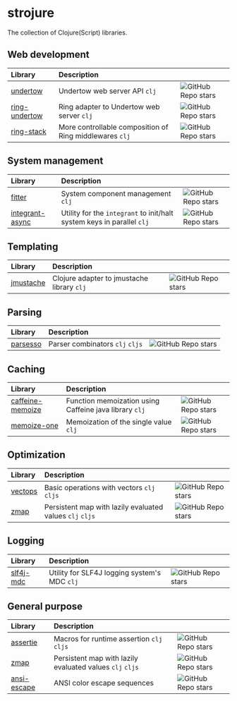 # strojure

The collection of Clojure(Script) libraries.

## Web development

| Library                                                    | Description                                             |                                                                                               |
|:-----------------------------------------------------------|:--------------------------------------------------------|:----------------------------------------------------------------------------------------------|
| [undertow](https://github.com/strojure/undertow)           | Undertow web server API `clj`                           | ![GitHub Repo stars](https://img.shields.io/github/stars/strojure/undertow?style=social)      |
| [ring-undertow](https://github.com/strojure/ring-undertow) | Ring adapter to Undertow web server `clj`               | ![GitHub Repo stars](https://img.shields.io/github/stars/strojure/ring-undertow?style=social) |
| [ring-stack](https://github.com/strojure/ring-stack)       | More controllable composition of Ring middlewares `clj` | ![GitHub Repo stars](https://img.shields.io/github/stars/strojure/ring-stack?style=social)    |

## System management

| Library                                                        | Description                                                            |                                                                                                 |
|:---------------------------------------------------------------|:-----------------------------------------------------------------------|-------------------------------------------------------------------------------------------------|
| [fitter](https://github.com/strojure/fitter)                   | System component management `clj`                                      | ![GitHub Repo stars](https://img.shields.io/github/stars/strojure/fitter?style=social)          |
| [integrant-async](https://github.com/strojure/integrant-async) | Utility for the `integrant` to init/halt system keys in parallel `clj` | ![GitHub Repo stars](https://img.shields.io/github/stars/strojure/integrant-async?style=social) |

## Templating

| Library                                            | Description                                |                                                                                           |
|:---------------------------------------------------|:-------------------------------------------|:------------------------------------------------------------------------------------------|
| [jmustache](https://github.com/strojure/jmustache) | Clojure adapter to jmustache library `clj` | ![GitHub Repo stars](https://img.shields.io/github/stars/strojure/jmustache?style=social) |

## Parsing

| Library                                          | Description                     |                                                                                          |
|:-------------------------------------------------|:--------------------------------|------------------------------------------------------------------------------------------|
| [parsesso](https://github.com/strojure/parsesso) | Parser combinators `clj` `cljs` | ![GitHub Repo stars](https://img.shields.io/github/stars/strojure/parsesso?style=social) |

## Caching

| Library                                                          | Description                                            |                                                                                                  |
|:-----------------------------------------------------------------|:-------------------------------------------------------|--------------------------------------------------------------------------------------------------|
| [caffeine-memoize](https://github.com/strojure/caffeine-memoize) | Function memoization using Caffeine java library `clj` | ![GitHub Repo stars](https://img.shields.io/github/stars/strojure/caffeine-memoize?style=social) |
| [memoize-one](https://github.com/strojure/memoize-one)           | Memoization of the single value `clj`                  | ![GitHub Repo stars](https://img.shields.io/github/stars/strojure/memoize-one?style=social)      |

## Optimization

| Library                                        | Description                                              |                                                                                         |
|:-----------------------------------------------|:---------------------------------------------------------|-----------------------------------------------------------------------------------------|
| [vectops](https://github.com/strojure/vectops) | Basic operations with vectors `clj` `cljs`               | ![GitHub Repo stars](https://img.shields.io/github/stars/strojure/vectops?style=social) |
| [zmap](https://github.com/strojure/zmap)       | Persistent map with lazily evaluated values `clj` `cljs` | ![GitHub Repo stars](https://img.shields.io/github/stars/strojure/zmap?style=social)    |

## Logging

| Library                                            | Description                                  |                                                                                           |
|:---------------------------------------------------|:---------------------------------------------|-------------------------------------------------------------------------------------------|
| [slf4j-mdc](https://github.com/strojure/slf4j-mdc) | Utility for SLF4J logging system's MDC `clj` | ![GitHub Repo stars](https://img.shields.io/github/stars/strojure/slf4j-mdc?style=social) |

## General purpose

| Library                                                | Description                                              |                                                                                             |
|:-------------------------------------------------------|:---------------------------------------------------------|---------------------------------------------------------------------------------------------|
| [assertie](https://github.com/strojure/assertie)       | Macros for runtime assertion `clj` `cljs`                | ![GitHub Repo stars](https://img.shields.io/github/stars/strojure/assertie?style=social)    |
| [zmap](https://github.com/strojure/zmap)               | Persistent map with lazily evaluated values `clj` `cljs` | ![GitHub Repo stars](https://img.shields.io/github/stars/strojure/zmap?style=social)        |
| [ansi-escape](https://github.com/strojure/ansi-escape) | ANSI color escape sequences                              | ![GitHub Repo stars](https://img.shields.io/github/stars/strojure/ansi-escape?style=social) |
